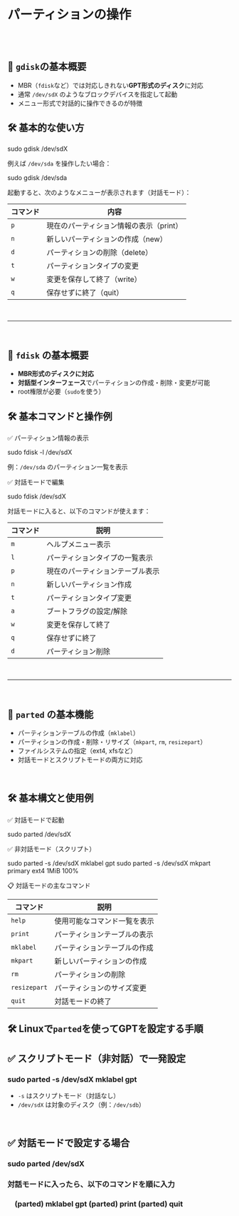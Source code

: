 # パーティションの操作

<br>
<br>

## 🧠 `gdisk`の基本概要

-   MBR（`fdisk`など）では対応しきれない**GPT形式のディスク**に対応
-   通常 `/dev/sdX` のようなブロックデバイスを指定して起動
-   メニュー形式で対話的に操作できるのが特徴

## 🛠 基本的な使い方

sudo gdisk /dev/sdX

例えば `/dev/sda` を操作したい場合：

sudo gdisk /dev/sda

起動すると、次のようなメニューが表示されます（対話モード）：

| コマンド | 内容 | 
|-----------------|-----------------|
| `p` | 現在のパーティション情報の表示（print）|
| `n` | 新しいパーティションの作成（new）|
| `d` | パーティションの削除（delete）|
| `t` | パーティションタイプの変更 |
| `w` | 変更を保存して終了（write）|
| `q` | 保存せずに終了（quit）|

<br>

-----------------------

<br>

## 🧠 `fdisk` の基本概要

-   **MBR形式のディスクに対応**
-   **対話型インターフェース**でパーティションの作成・削除・変更が可能
-   root権限が必要（`sudo`を使う）

## 🛠 基本コマンドと操作例

✅ パーティション情報の表示

sudo fdisk -l /dev/sdX

例：`/dev/sda` のパーティション一覧を表示

✅ 対話モードで編集

sudo fdisk /dev/sdX

対話モードに入ると、以下のコマンドが使えます：

| コマンド | 説明 |
|-----------|-----------------|
| `m` | ヘルプメニュー表示 |
| `l` | パーティションタイプの一覧表示 |
| `p` | 現在のパーティションテーブル表示 |
| `n` | 新しいパーティション作成 |
| `t` | パーティションタイプ変更 |
| `a` | ブートフラグの設定/解除 |
| `w` | 変更を保存して終了 |
| `q` | 保存せずに終了 |
| `d` | パーティション削除 |

<br>

--------------------------

<br>

## 🧰 `parted` の基本機能

-   パーティションテーブルの作成（`mklabel`）
-   パーティションの作成・削除・リサイズ（`mkpart`, `rm`, `resizepart`）
-   ファイルシステムの指定（ext4, xfsなど）
-   対話モードとスクリプトモードの両方に対応

<br>

## 🛠 基本構文と使用例

✅ 対話モードで起動

sudo parted /dev/sdX

✅ 非対話モード（スクリプト）

sudo parted -s /dev/sdX mklabel gpt sudo parted -s /dev/sdX mkpart primary ext4 1MiB 100%

📋 対話モードの主なコマンド

| コマンド | 説明 |
|-----------------|----------------|
| `help` | 使用可能なコマンド一覧を表示 |
| `print` | パーティションテーブルの表示 |
| `mklabel` | パーティションテーブルの作成 |
| `mkpart` | 新しいパーティションの作成 |
| `rm`| パーティションの削除 |
| `resizepart` | パーティションのサイズ変更 |
| `quit` | 対話モードの終了 |


## 🛠 Linuxで`parted`を使ってGPTを設定する手順

## ✅ スクリプトモード（非対話）で一発設定

### sudo parted -s /dev/sdX mklabel gpt

-   `-s` はスクリプトモード（対話なし）
-   `/dev/sdX` は対象のディスク（例：`/dev/sdb`）

<br>

## ✅ 対話モードで設定する場合

### sudo parted /dev/sdX

### 対話モードに入ったら、以下のコマンドを順に入力　<br> <br>　(parted) mklabel gpt (parted) print (parted) quit
